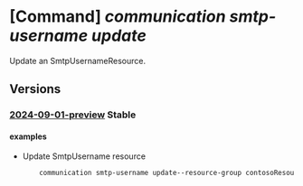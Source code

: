 # [Command] _communication smtp-username update_

Update an SmtpUsernameResource.

## Versions

### [2024-09-01-preview](/Resources/mgmt-plane/L3N1YnNjcmlwdGlvbnMve30vcmVzb3VyY2Vncm91cHMve30vcHJvdmlkZXJzL21pY3Jvc29mdC5jb21tdW5pY2F0aW9uL2NvbW11bmljYXRpb25zZXJ2aWNlcy97fS9zbXRwdXNlcm5hbWVzL3t9/2024-09-01-preview.xml) **Stable**

<!-- mgmt-plane /subscriptions/{}/resourcegroups/{}/providers/microsoft.communication/communicationservices/{}/smtpusernames/{} 2024-09-01-preview -->

#### examples

- Update SmtpUsername resource
    ```bash
        communication smtp-username update--resource-group contosoResourceGroup --comm-service-name contosoACSService --smtp-username smtpusername --entra-application-id aaaa1111-bbbb-2222-3333-aaaa111122bb
    ```
